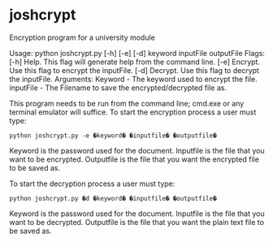 joshcrypt
=========

Encryption program for a university module

Usage:
	python joshcrypt.py [-h] [-e] [-d] keyword inputFile outputFile
Flags:
	[-h] Help. This flag will generate help from the command line.
	[-e] Encrypt. Use this flag to encrypt the inputFile.
	[-d] Decrypt. Use this flag to decrypt the inputFile.
Arguments:
	Keyword - The keyword used to encrypt the file.
	inputFile - The Filename to save the encrypted/decrypted file as.

This program needs to be run from the command line; cmd.exe or any terminal emulator will suffice.
To start the encryption process a user must type:

	python joshcrypt.py -e �keyword� �inputfile� �outputfile�

Keyword is the password used for the document.
Inputfile is the file that you want to be encrypted.
Outputfile is the file that you want the encrypted file to be saved as.

To start the decryption process a user must type:

	python joshcrypt.py �d �keyword� �inputfile� �outputfile�

Keyword is the password used for the document.
Inputfile is the file that you want to be decrypted.
Outputfile is the file that you want the plain text file to be saved as.

